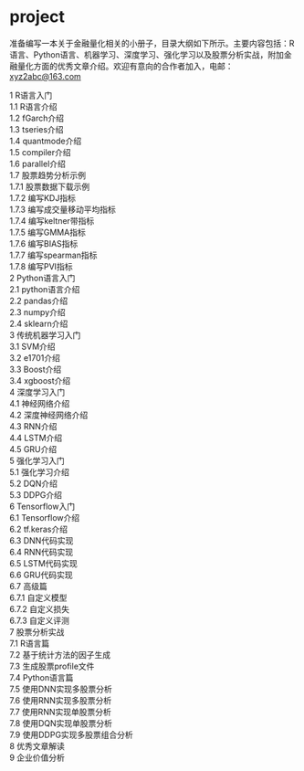 # project
准备编写一本关于金融量化相关的小册子，目录大纲如下所示。主要内容包括：R语言、Python语言、机器学习、深度学习、强化学习以及股票分析实战，附加金融量化方面的优秀文章介绍。欢迎有意向的合作者加入，电邮：xyz2abc@163.com

1 R语言入门 <br/>
1.1 R语言介绍 <br/>
1.2 fGarch介绍 <br/>
1.3 tseries介绍 <br/>
1.4 quantmode介绍 <br/>
1.5 compiler介绍 <br/>
1.6 parallel介绍 <br/>
1.7 股票趋势分析示例 <br/>
1.7.1 股票数据下载示例 <br/>
1.7.2 编写KDJ指标 <br/>
1.7.3 编写成交量移动平均指标 <br/>
1.7.4 编写keltner带指标 <br/>
1.7.5 编写GMMA指标 <br/>
1.7.6 编写BIAS指标 <br/>
1.7.7 编写spearman指标 <br/>
1.7.8 编写PVI指标 <br/>
2 Python语言入门 <br/>
2.1 python语言介绍 <br/>
2.2 pandas介绍 <br/>
2.3 numpy介绍 <br/>
2.4 sklearn介绍 <br/>
3 传统机器学习入门 <br/>
3.1 SVM介绍 <br/>
3.2 e1701介绍 <br/>
3.3 Boost介绍 <br/>
3.4 xgboost介绍 <br/>
4 深度学习入门 <br/>
4.1 神经网络介绍 <br/>
4.2 深度神经网络介绍 <br/>
4.3 RNN介绍 <br/>
4.4 LSTM介绍 <br/>
4.5 GRU介绍 <br/>
5 强化学习入门 <br/>
5.1 强化学习介绍 <br/>
5.2 DQN介绍 <br/>
5.3 DDPG介绍 <br/>
6 Tensorflow入门 <br/>
6.1 Tensorflow介绍 <br/>
6.2 tf.keras介绍 <br/>
6.3 DNN代码实现 <br/>
6.4 RNN代码实现 <br/>
6.5 LSTM代码实现 <br/>
6.6 GRU代码实现 <br/>
6.7 高级篇 <br/>
6.7.1 自定义模型 <br/>
6.7.2 自定义损失 <br/>
6.7.3 自定义评测 <br/>
7 股票分析实战 <br/>
7.1 R语言篇 <br/>
7.2 基于统计方法的因子生成 <br/>
7.3 生成股票profile文件 <br/>
7.4 Python语言篇 <br/>
7.5 使用DNN实现多股票分析 <br/>
7.6 使用RNN实现多股票分析 <br/>
7.7 使用RNN实现单股票分析 <br/>
7.8 使用DQN实现单股票分析 <br/>
7.9 使用DDPG实现多股票组合分析 <br/>
8 优秀文章解读 <br/>
9 企业价值分析 <br/>
